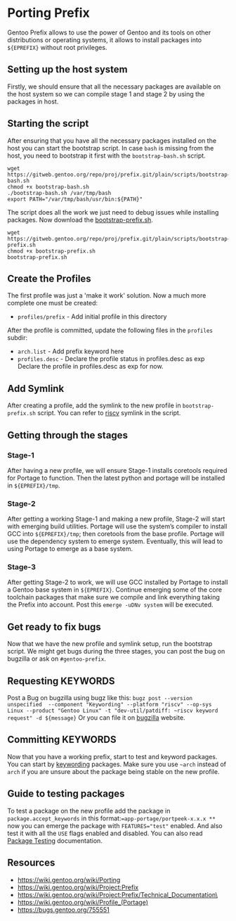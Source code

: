 # Porting Prefix
Gentoo Prefix allows to use the power of Gentoo and its tools on other distributions or operating systems, it allows to install packages into `${EPREFIX}` without root privileges. 

## Setting up the host system
Firstly, we should ensure that all the necessary packages are available on the host system so we can compile stage 1 and stage 2 by using the packages in host.
## Starting the script
After ensuring that you have all the necessary packages installed on the host you can start the bootstrap script. 
In case `bash` is missing from the host, you need to bootstrap it first with the `bootstrap-bash.sh` script. 
```
wget https://gitweb.gentoo.org/repo/proj/prefix.git/plain/scripts/bootstrap-bash.sh
chmod +x bootstrap-bash.sh
./bootstrap-bash.sh /var/tmp/bash
export PATH="/var/tmp/bash/usr/bin:${PATH}" 
```
The script does all the work we just need to debug issues while installing packages. Now download the [bootstrap-prefix.sh](https://gitweb.gentoo.org/repo/proj/prefix.git/plain/scripts/bootstrap-prefix.sh). 
```
wget https://gitweb.gentoo.org/repo/proj/prefix.git/plain/scripts/bootstrap-prefix.sh
chmod +x bootstrap-prefix.sh
bootstrap-prefix.sh 
```

<!-- ## Pushing work into the Portage tree -->

## Create the Profiles
The first profile was just a 'make it work' solution. Now a much more complete one must be created:
- `profiles/prefix` - Add initial profile in this directory

After the profile is committed, update the following files in the `profiles` subdir: 
- `arch.list` - Add prefix keyword here
- `profiles.desc` - Declare the profile status in profiles.desc as exp
Declare the profile in profiles.desc as exp for now.

## Add Symlink
After creating a profile, add the symlink to the new profile in `bootstrap-prefix.sh` script. You can refer to [riscv](https://github.com/gentoo/prefix/blob/master/scripts/bootstrap-prefix.sh#L426) symlink in the script.

## Getting through the stages
### Stage-1
After having a new profile, we will ensure Stage-1 installs coretools required for Portage to function. Then the latest python and portage will be installed in `${EPREFIX}/tmp`. 

### Stage-2
After getting a working Stage-1 and making a new profile, Stage-2 will start with emerging build utilities. Portage will use the system’s compiler to install GCC into `${EPREFIX}/tmp`; then coretools from the base profile. Portage will use the dependency system to emerge system. Eventually, this will lead to using Portage to emerge as a base system.

### Stage-3
After getting Stage-2 to work, we will use GCC installed by Portage to install a Gentoo base system in `${EPREFIX}`. Continue emerging some of the core toolchain packages that make sure we compile and link everything taking the Prefix into account. Post this `emerge -uDNv system` will be executed.

## Get ready to fix bugs
Now that we have the new profile and symlink setup, run the bootstrap script. We might get bugs during the three stages, you can post the bug on bugzilla or ask on `#gentoo-prefix`. 

## Requesting KEYWORDS
Post a Bug on bugzilla using bugz like this: `bugz post --version unspecified  --component "Keywording" --platform "riscv" --op-sys Linux --product "Gentoo Linux" -t "dev-util/patdiff: ~riscv keyword request" -d ${message}`
Or you can file it on [bugzilla](https://bugs.gentoo.org/enter_bug.cgi?product=Gentoo%20Linux) website. 

## Committing KEYWORDS
Now that you have a working prefix, start to test and keyword packages. You can start by [keywording](https://devmanual.gentoo.org/keywording/index.html) packages. Make sure you use `~arch` instead of `arch` if you are unsure about the package being stable on the new profile.

## Guide to testing packages
To test a package on the new profile add the package in `package.accept_keywords` in this format:`=app-portage/portpeek-x.x.x **` now you can emerge the package with `FEATURES="test"` enabled. And also test it with all the `USE` flags enabled and disabled. You can also read [Package Testing](https://wiki.gentoo.org/wiki/Package_testing) documentation.

## Resources
- https://wiki.gentoo.org/wiki/Porting
- https://wiki.gentoo.org/wiki/Project:Prefix
- https://wiki.gentoo.org/wiki/Project:Prefix/Technical_Documentation\
- https://wiki.gentoo.org/wiki/Profile_(Portage)
- https://bugs.gentoo.org/755551
